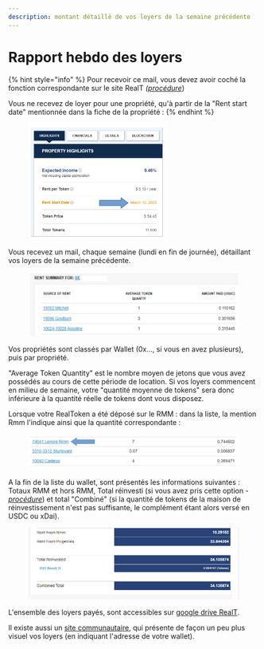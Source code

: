 ```yaml
---
description: montant détaillé de vos loyers de la semaine précédente
---
```


# Rapport hebdo des loyers

{% hint style="info" %}
Pour recevoir ce mail, vous devez avoir coché la fonction correspondante sur le site RealT _(_[_procédure_](../parametrage-realt.md))

Vous ne recevez de loyer pour une propriété, qu'à partir de la "Rent start date" mentionnée dans la fiche de la propriété :&#x20;
{% endhint %}

<figure><img src="../../../.gitbook/assets/image (26).png" alt=""><figcaption></figcaption></figure>



Vous recevez un mail, chaque semaine (lundi en fin de journée), détaillant vos loyers de la semaine précédente.

<figure><img src="../../../.gitbook/assets/image (40).png" alt=""><figcaption></figcaption></figure>

Vos propriétés sont classés par Wallet (0x..., si vous en avez plusieurs), puis par propriété.

"Average Token Quantity" est le nombre moyen de jetons que vous avez possédés au cours de cette période de location. Si vos loyers commencent en milieu de semaine, votre "quantité moyenne de tokens" sera donc inférieure à la quantité réelle de tokens dont vous disposez.

Lorsque votre RealToken a été déposé sur le RMM : dans la liste, la mention Rmm l'indique ainsi que la quantité correspondante :&#x20;

<figure><img src="../../../.gitbook/assets/image (90).png" alt=""><figcaption></figcaption></figure>

A la fin de la liste du wallet, sont présentés les informations suivantes : Totaux RMM et hors RMM, Total réinvesti (si vous avez pris cette option - [_procédure_](../maison-de-reinvestissement.md)) et total "Combiné" (si la quantité de tokens de la maison de réinvestissement n'est pas suffisante, le complément étant alors versé en USDC ou xDai).

<figure><img src="../../../.gitbook/assets/image (11).png" alt=""><figcaption></figcaption></figure>

L'ensemble des loyers payés, sont accessibles sur [google drive RealT](https://drive.google.com/drive/folders/1hmlw04fNhj-1nN0S493fheLzcZOLai\_G).&#x20;

Il existe aussi un [site communautaire](https://ehpst.duckdns.org/realt\_rent\_tracker/holder), qui présente de façon un peu plus visuel vos loyers (en indiquant l'adresse de votre wallet).\
&#x20;      &#x20;

